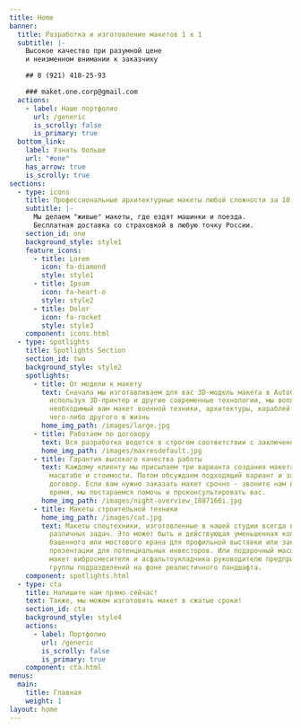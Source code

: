 ```yaml
---
title: Home
banner:
  title: Разработка и изготовление макетов 1 к 1
  subtitle: |-
    Высокое качество при разумной цене
    и неизменном внимании к заказчику

    ## 8 (921) 418-25-93

    ### maket.one.corp@gmail.com
  actions:
    - label: Наше портфолио
      url: /generic
      is_scrolly: false
      is_primary: true
  bottom_link:
    label: Узнать больше
    url: "#one"
    has_arrow: true
    is_scrolly: true
sections:
  - type: icons
    title: Профессиональные архитектурные макеты любой сложности за 10 дней
    subtitle: |-
      Мы делаем "живые" макеты, где ездят машинки и поезда.
      Бесплатная доставка со страховкой в любую точку России.
    section_id: one
    background_style: style1
    feature_icons:
      - title: Lorem
        icon: fa-diamond
        style: style1
      - title: Ipsum
        icon: fa-heart-o
        style: style2
      - title: Dolor
        icon: fa-rocket
        style: style3
    component: icons.html
  - type: spotlights
    title: Spotlights Section
    section_id: two
    background_style: style2
    spotlights:
      - title: От модели к макету
        text: Сначала мы изготавливаем для вас 3D-модель макета в AutoCAD, а затем,
          используя 3D-принтер и другие современные технологии, мы воплощаем
          необходимый вам макет военной техники, архитектуры, кораблей или
          чего-либо другого в жизнь
        home_img_path: /images/large.jpg
      - title: Работаем по договору
        text: Вся разработка ведется в строгом соответствии с заключенным договором!
        home_img_path: /images/maxresdefault.jpg
      - title: Гарантия высокого качества работы
        text: Каждому клиенту мы присылаем три варианта создания макета в разном
          масштабе и стоимости. Потом обсуждаем подходящий вариант и заключаем
          договор. Если вам нужно заказать макет срочно - звоните нам в любое
          время, мы постараемся помочь и проконсультировать вас.
        home_img_path: /images/night-overview_1887166i.jpg
      - title: Макеты строительной техники
        home_img_path: /images/cat.jpg
        text: Макеты спецтехники, изготовленные в нашей студии всегда востребованы для
          различных задач. Это может быть и действующая уменьшенная копия
          башенного или мостового крана для профильной выставки или закрытой
          презентации для потенциальных инвесторов. Или подарочный масштабный
          макет вибросмесителя и асфальтоукладчика руководителю предприятия или
          группы подразделений на фоне реалистичного ландшафта.
    component: spotlights.html
  - type: cta
    title: Напишите нам прямо сейчас!
    text: Также, мы можем изготовить макет в сжатые сроки!
    section_id: cta
    background_style: style4
    actions:
      - label: Портфолио
        url: /generic
        is_scrolly: false
        is_primary: true
    component: cta.html
menus:
  main:
    title: Главная
    weight: 1
layout: home
---
```

